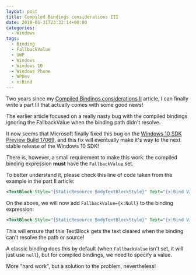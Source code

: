 ```yaml
---
layout: post
title: Compiled Bindings considerations III
date: 2018-01-31T23:32:14+00:00
categories:
  - Windows
tags:
  - Binding
  - FallbackValue
  - UWP
  - Windows
  - Windows 10
  - Windows Phone
  - WPDev
  - x:Bind
---
```


Two years since my [Compiled Bindings considerations II](/2016/01/08/compiled-bindings-considerations-ii/) article, I can finally write a part III that actually comes with some good news!

The earlier article focused on a really nasty bug with the compiled bindings ignoring the FallbackValue when the binding path didn't resolve.

It now seems that Microsoft finally fixed this bug on the [Windows 10 SDK Preview Build 17069](https://blogs.windows.com/buildingapps/2018/01/17/windows-10-sdk-preview-build-17069-now-available), and this fix will eventually make it's way to the next stable release of the Windows 10 SDK!

There is, however, a small requirement to make this work: the compiled binding expression **must** have the `FallbackValue` set.

To better understand it, please check this line of code taken from the example in the part II article:

```xml
<TextBlock Style="{StaticResource BodyTextBlockStyle}" Text="{x:Bind ViewModel.CurrentTime.CurrentTimeTicks, Mode=OneWay}" />
```

On the above, we will now add `FallbackValue={x:Null}` to the binding expression:

```xml
<TextBlock Style="{StaticResource BodyTextBlockStyle}" Text="{x:Bind ViewModel.CurrentTime.CurrentTimeTicks, Mode=OneWay, FallbackValue={x:Null}}" />
```

This will ensure that this TextBlock gets the text cleared when the binding can't resolve the path or source!

A classic binding does this by default (when `FallbackValue` isn't set, it will just use `null`), but for compiled bindings, we need to specify a value.

More "hard work", but a solution to the problem, nevertheless!
